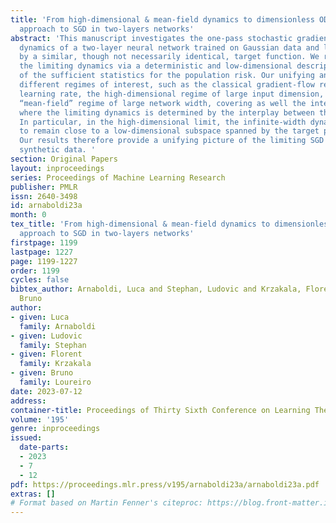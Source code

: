 ```yaml
---
title: 'From high-dimensional & mean-field dynamics to dimensionless ODEs: A unifying
  approach to SGD in two-layers networks'
abstract: 'This manuscript investigates the one-pass stochastic gradient descent (SGD)
  dynamics of a two-layer neural network trained on Gaussian data and labels generated
  by a similar, though not necessarily identical, target function. We rigorously analyse
  the limiting dynamics via a deterministic and low-dimensional description in terms
  of the sufficient statistics for the population risk. Our unifying analysis bridges
  different regimes of interest, such as the classical gradient-flow regime of vanishing
  learning rate, the high-dimensional regime of large input dimension, and the overparameterised
  “mean-field” regime of large network width, covering as well the intermediate regimes
  where the limiting dynamics is determined by the interplay between these behaviours.
  In particular, in the high-dimensional limit, the infinite-width dynamics is found
  to remain close to a low-dimensional subspace spanned by the target principal directions.
  Our results therefore provide a unifying picture of the limiting SGD dynamics with
  synthetic data. '
section: Original Papers
layout: inproceedings
series: Proceedings of Machine Learning Research
publisher: PMLR
issn: 2640-3498
id: arnaboldi23a
month: 0
tex_title: 'From high-dimensional & mean-field dynamics to dimensionless ODEs: A unifying
  approach to SGD in two-layers networks'
firstpage: 1199
lastpage: 1227
page: 1199-1227
order: 1199
cycles: false
bibtex_author: Arnaboldi, Luca and Stephan, Ludovic and Krzakala, Florent and Loureiro,
  Bruno
author:
- given: Luca
  family: Arnaboldi
- given: Ludovic
  family: Stephan
- given: Florent
  family: Krzakala
- given: Bruno
  family: Loureiro
date: 2023-07-12
address: 
container-title: Proceedings of Thirty Sixth Conference on Learning Theory
volume: '195'
genre: inproceedings
issued:
  date-parts:
  - 2023
  - 7
  - 12
pdf: https://proceedings.mlr.press/v195/arnaboldi23a/arnaboldi23a.pdf
extras: []
# Format based on Martin Fenner's citeproc: https://blog.front-matter.io/posts/citeproc-yaml-for-bibliographies/
---
```

